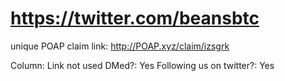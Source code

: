 # https://twitter.com/beansbtc

unique POAP claim link: 
http://POAP.xyz/claim/izsgrk

Column: Link not used
DMed?: Yes
Following us on twitter?: Yes